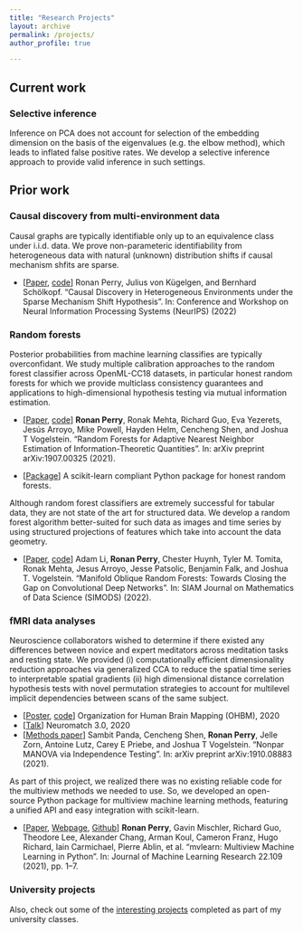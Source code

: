 ```yaml
---
title: "Research Projects"
layout: archive
permalink: /projects/
author_profile: true

---
```


## Current work

### Selective inference

Inference on PCA does not account for selection of the embedding dimension on the basis of the eigenvalues (e.g. the elbow method), which leads to inflated false positive rates. We develop a selective inference approach to provide valid inference in such settings.

## Prior work

### Causal discovery from multi-environment data

Causal graphs are typically identifiable only up to an equivalence class under i.i.d. data. We prove non-parameteric identifiability from heterogeneous data with natural (unknown) distribution shifts if causal mechanism shfits are sparse.

- [[Paper](https://arxiv.org/abs/2206.02013), [code](https://github.com/rflperry/sparse_shift)] Ronan Perry, Julius von Kügelgen, and Bernhard Schölkopf. “Causal Discovery in Heterogeneous Environments under the Sparse Mechanism Shift Hypothesis”. In: Conference and Workshop on Neural Information Processing Systems (NeurIPS) (2022)

### Random forests

<!-- **Calibration: an empirical study and downstream applications** -->
Posterior probabilities from machine learning classifies are typically overconfidant. We study multiple calibration approaches to the random forest classifier across OpenML-CC18 datasets, in particular honest random forests for which we provide multiclass consistency guarantees and applications to high-dimensional hypothesis testing via mutual information estimation.

- [[Paper](https://arxiv.org/abs/1907.00325), [code](https://github.com/rflperry/ProgLearn/tree/UF/benchmarks/uf_experiments)] **Ronan Perry**, Ronak Mehta, Richard Guo, Eva Yezerets, Jesús Arroyo, Mike Powell, Hayden Helm, Cencheng Shen, and Joshua T Vogelstein. “Random Forests for Adaptive Nearest Neighbor Estimation of Information-Theoretic Quantities”. In: arXiv preprint arXiv:1907.00325 (2021).

- [[Package](https://github.com/neurodata/honest-forests)] A scikit-learn compliant Python package for honest random forests.

Although random forest classifiers are extremely successful for tabular data, they are not state of the art for structured data. We develop a random forest algorithm better-suited for such data as images and time series by using structured projections of features which take into account the data geometry.

 
<!--  **Extensions for structured data such as images and time series** -->
 
- [[Paper](https://arxiv.org/abs/1909.11799), [code](https://github.com/neurodata/SPORF/tree/structured)] Adam Li, **Ronan Perry**, Chester Huynh, Tyler M. Tomita, Ronak Mehta, Jesus Arroyo, Jesse Patsolic, Benjamin Falk, and Joshua T. Vogelstein. “Manifold Oblique Random Forests: Towards Closing the Gap on Convolutional Deep Networks”. In: SIAM Journal on Mathematics of Data Science (SIMODS) (2022).


### fMRI data analyses

Neuroscience collaborators wished to determine if there existed any differences between novice and expert meditators across meditation tasks and resting state. We provided (i) computationally efficient dimensionality reduction approaches via generalized CCA to reduce the spatial time series to interpretable spatial gradients (ii) high dimensional distance correlation hypothesis tests with novel permutation strategies to account for multilevel implicit dependencies between scans of the same subject.

<!-- **Dimensionality reduction and hypothesis testing** -->

- [[Poster](https://github.com/rflperry/rflperry.github.io/blob/master/files/ohbm2020_poster_rperry.pdf), [code](https://github.com/neurodata/meditation)] Organization for Human Brain Mapping (OHBM), 2020
- [[Talk](https://docs.google.com/presentation/d/1O5iyIBnDY2iTBMzJS9h0jSCjyFKd9wBkdYjLXCxhMHU/edit#slide=id.p)] Neuromatch 3.0, 2020
- [[Methods paper](https://arxiv.org/abs/1910.08883)] Sambit Panda, Cencheng Shen, **Ronan Perry**, Jelle Zorn, Antoine Lutz, Carey E Priebe, and Joshua T Vogelstein. “Nonpar MANOVA via Independence Testing”. In: arXiv preprint arXiv:1910.08883 (2021).

As part of this project, we realized there was no existing reliable code for the multiview methods we needed to use. So, we developed an open-source Python package for multiview machine learning methods, featuring a unified API and easy integration with scikit-learn.

<!-- **Open source software** -->

- [[Paper](https://www.jmlr.org/papers/v22/20-1370.html), [Webpage](https://mvlearn.github.io/index.html), [Github](https://github.com/NeuroDataDesign/multiview)] **Ronan Perry**, Gavin Mischler, Richard Guo, Theodore Lee, Alexander Chang, Arman Koul, Cameron Franz, Hugo Richard, Iain Carmichael, Pierre Ablin, et al. “mvlearn: Multiview Machine Learning in Python”. In: Journal of Machine Learning Research 22.109 (2021), pp. 1–7.

### University projects

Also, check out some of the [interesting projects](https://rflperry.github.io/projects/university/) completed as part of my university classes.


